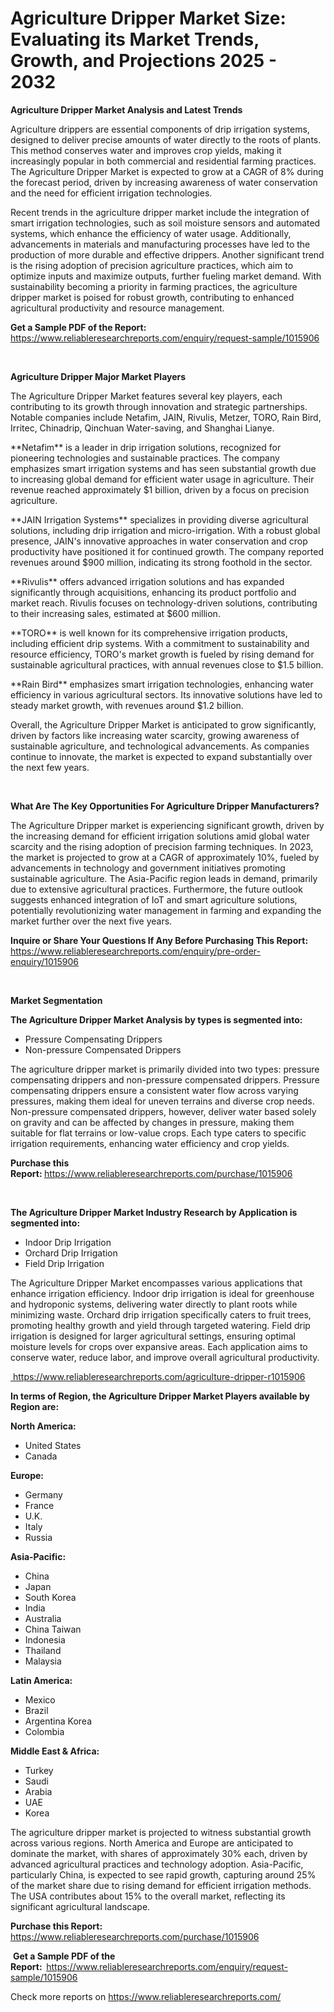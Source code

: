 <p><h1>Agriculture Dripper Market Size: Evaluating its Market Trends, Growth, and Projections 2025 - 2032</h1></p><p><strong>Agriculture Dripper Market Analysis and Latest Trends</strong></p>
<p><p>Agriculture drippers are essential components of drip irrigation systems, designed to deliver precise amounts of water directly to the roots of plants. This method conserves water and improves crop yields, making it increasingly popular in both commercial and residential farming practices. The Agriculture Dripper Market is expected to grow at a CAGR of 8% during the forecast period, driven by increasing awareness of water conservation and the need for efficient irrigation technologies.</p><p>Recent trends in the agriculture dripper market include the integration of smart irrigation technologies, such as soil moisture sensors and automated systems, which enhance the efficiency of water usage. Additionally, advancements in materials and manufacturing processes have led to the production of more durable and effective drippers. Another significant trend is the rising adoption of precision agriculture practices, which aim to optimize inputs and maximize outputs, further fueling market demand. With sustainability becoming a priority in farming practices, the agriculture dripper market is poised for robust growth, contributing to enhanced agricultural productivity and resource management.</p></p>
<p><strong>Get a Sample PDF of the Report:&nbsp;</strong> <a href="https://www.reliableresearchreports.com/enquiry/request-sample/1015906?utm_campaign=2283&utm_medium=2&utm_source=Github&utm_content=ia&utm_term=30032025&utm_id=agriculture-dripper">https://www.reliableresearchreports.com/enquiry/request-sample/1015906</a></p>
<p>&nbsp;</p>
<p><strong>Agriculture Dripper Major Market Players</strong></p>
<p><p>The Agriculture Dripper Market features several key players, each contributing to its growth through innovation and strategic partnerships. Notable companies include Netafim, JAIN, Rivulis, Metzer, TORO, Rain Bird, Irritec, Chinadrip, Qinchuan Water-saving, and Shanghai Lianye.</p><p>**Netafim** is a leader in drip irrigation solutions, recognized for pioneering technologies and sustainable practices. The company emphasizes smart irrigation systems and has seen substantial growth due to increasing global demand for efficient water usage in agriculture. Their revenue reached approximately $1 billion, driven by a focus on precision agriculture.</p><p>**JAIN Irrigation Systems** specializes in providing diverse agricultural solutions, including drip irrigation and micro-irrigation. With a robust global presence, JAIN's innovative approaches in water conservation and crop productivity have positioned it for continued growth. The company reported revenues around $900 million, indicating its strong foothold in the sector.</p><p>**Rivulis** offers advanced irrigation solutions and has expanded significantly through acquisitions, enhancing its product portfolio and market reach. Rivulis focuses on technology-driven solutions, contributing to their increasing sales, estimated at $600 million.</p><p>**TORO** is well known for its comprehensive irrigation products, including efficient drip systems. With a commitment to sustainability and resource efficiency, TORO's market growth is fueled by rising demand for sustainable agricultural practices, with annual revenues close to $1.5 billion.</p><p>**Rain Bird** emphasizes smart irrigation technologies, enhancing water efficiency in various agricultural sectors. Its innovative solutions have led to steady market growth, with revenues around $1.2 billion.</p><p>Overall, the Agriculture Dripper Market is anticipated to grow significantly, driven by factors like increasing water scarcity, growing awareness of sustainable agriculture, and technological advancements. As companies continue to innovate, the market is expected to expand substantially over the next few years.</p></p>
<p>&nbsp;</p>
<p><strong>What Are The Key Opportunities For Agriculture Dripper Manufacturers?</strong></p>
<p><p>The Agriculture Dripper market is experiencing significant growth, driven by the increasing demand for efficient irrigation solutions amid global water scarcity and the rising adoption of precision farming techniques. In 2023, the market is projected to grow at a CAGR of approximately 10%, fueled by advancements in technology and government initiatives promoting sustainable agriculture. The Asia-Pacific region leads in demand, primarily due to extensive agricultural practices. Furthermore, the future outlook suggests enhanced integration of IoT and smart agriculture solutions, potentially revolutionizing water management in farming and expanding the market further over the next five years.</p></p>
<p><strong>Inquire or Share Your Questions If Any Before Purchasing This Report:</strong> <a href="https://www.reliableresearchreports.com/enquiry/pre-order-enquiry/1015906?utm_campaign=2283&utm_medium=2&utm_source=Github&utm_content=ia&utm_term=30032025&utm_id=agriculture-dripper">https://www.reliableresearchreports.com/enquiry/pre-order-enquiry/1015906</a></p>
<p>&nbsp;</p>
<p><strong>Market Segmentation</strong></p>
<p><strong>The Agriculture Dripper Market Analysis by types is segmented into:</strong></p>
<p><ul><li>Pressure Compensating Drippers</li><li>Non-pressure Compensated Drippers</li></ul></p>
<p><p>The agriculture dripper market is primarily divided into two types: pressure compensating drippers and non-pressure compensated drippers. Pressure compensating drippers ensure a consistent water flow across varying pressures, making them ideal for uneven terrains and diverse crop needs. Non-pressure compensated drippers, however, deliver water based solely on gravity and can be affected by changes in pressure, making them suitable for flat terrains or low-value crops. Each type caters to specific irrigation requirements, enhancing water efficiency and crop yields.</p></p>
<p><strong>Purchase this Report:&nbsp;</strong><a href="https://www.reliableresearchreports.com/purchase/1015906?utm_campaign=2283&utm_medium=2&utm_source=Github&utm_content=ia&utm_term=30032025&utm_id=agriculture-dripper">https://www.reliableresearchreports.com/purchase/1015906</a></p>
<p>&nbsp;</p>
<p><strong>The Agriculture Dripper Market Industry Research by Application is segmented into:</strong></p>
<p><ul><li>Indoor Drip Irrigation</li><li>Orchard Drip Irrigation</li><li>Field Drip Irrigation</li></ul></p>
<p><p>The Agriculture Dripper Market encompasses various applications that enhance irrigation efficiency. Indoor drip irrigation is ideal for greenhouse and hydroponic systems, delivering water directly to plant roots while minimizing waste. Orchard drip irrigation specifically caters to fruit trees, promoting healthy growth and yield through targeted watering. Field drip irrigation is designed for larger agricultural settings, ensuring optimal moisture levels for crops over expansive areas. Each application aims to conserve water, reduce labor, and improve overall agricultural productivity.</p></p>
<p><a href="https://www.reliableresearchreports.com/agriculture-dripper-r1015906?utm_campaign=2283&utm_medium=2&utm_source=Github&utm_content=ia&utm_term=30032025&utm_id=agriculture-dripper">&nbsp;https://www.reliableresearchreports.com/agriculture-dripper-r1015906</a></p>
<p><strong>In terms of Region, the Agriculture Dripper Market Players available by Region are:</strong></p>
<p>
    <p> <strong> North America: </strong>
        <ul>
            <li>United States</li>
            <li>Canada</li>
        </ul>
        </p> 
    <p> <strong> Europe: </strong>
        <ul>
            <li>Germany</li>
            <li>France</li>
            <li>U.K.</li>
            <li>Italy</li>
            <li>Russia</li>
        </ul>
        </p> 
    <p> <strong> Asia-Pacific: </strong>
        <ul>
            <li>China</li>
            <li>Japan</li>
            <li>South Korea</li>
            <li>India</li>
            <li>Australia</li>
            <li>China Taiwan</li>
            <li>Indonesia</li>
            <li>Thailand</li>
            <li>Malaysia</li>
        </ul>
        </p> 
    <p> <strong> Latin America: </strong>
        <ul>
            <li>Mexico</li>
            <li>Brazil</li>
            <li>Argentina Korea</li>
            <li>Colombia</li>
        </ul>
        </p> 
    <p> <strong> Middle East & Africa: </strong>
        <ul>
            <li>Turkey</li>
            <li>Saudi</li>
            <li>Arabia</li>
            <li>UAE</li>
            <li>Korea</li>
        </ul>
    </p>
    </p>
<p><p>The agriculture dripper market is projected to witness substantial growth across various regions. North America and Europe are anticipated to dominate the market, with shares of approximately 30% each, driven by advanced agricultural practices and technology adoption. Asia-Pacific, particularly China, is expected to see rapid growth, capturing around 25% of the market share due to rising demand for efficient irrigation methods. The USA contributes about 15% to the overall market, reflecting its significant agricultural landscape.</p></p>
<p><strong>Purchase this Report: </strong><a href="https://www.reliableresearchreports.com/purchase/1015906?utm_campaign=2283&utm_medium=2&utm_source=Github&utm_content=ia&utm_term=30032025&utm_id=agriculture-dripper">https://www.reliableresearchreports.com/purchase/1015906</a></p>
<p>&nbsp;<strong>Get a Sample PDF of the Report:&nbsp;&nbsp;</strong><a href="https://www.reliableresearchreports.com/enquiry/request-sample/1015906?utm_campaign=2283&utm_medium=2&utm_source=Github&utm_content=ia&utm_term=30032025&utm_id=agriculture-dripper">https://www.reliableresearchreports.com/enquiry/request-sample/1015906</a></p>
<p><strong></strong></p>
<p>Check more reports on <a href="https://www.reliableresearchreports.com/?utm_campaign=2283&utm_medium=2&utm_source=Github&utm_content=ia&utm_term=30032025&utm_id=agriculture-dripper">https://www.reliableresearchreports.com/</a></p>